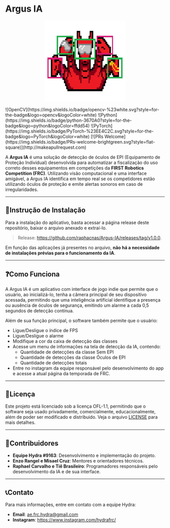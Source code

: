 # Argus IA

<p align="center">
  <img src="https://github.com/raphacnas/Argus-IA/blob/main/ArgusLogo.png?raw=true" alt="Argus IA Logo" />
</p>
![OpenCV](https://img.shields.io/badge/opencv-%23white.svg?style=for-the-badge&logo=opencv&logoColor=white)
![Python](https://img.shields.io/badge/python-3670A0?style=for-the-badge&logo=python&logoColor=ffdd54)
![PyTorch](https://img.shields.io/badge/PyTorch-%23EE4C2C.svg?style=for-the-badge&logo=PyTorch&logoColor=white) 
[![PRs Welcome](https://img.shields.io/badge/PRs-welcome-brightgreen.svg?style=flat-square)](http://makeapullrequest.com) 

A **Argus IA** é uma solução de detecção de óculos de EPI (Equipamento de Proteção Individual) desenvolvida para automatizar a fiscalização do uso correto desses equipamentos em competições da **FIRST Robotics Competition (FRC)**. Utilizando visão computacional e uma interface amigável, a Argus IA identifica em tempo real se os competidores estão utilizando óculos de proteção e emite alertas sonoros em caso de irregularidades.

---

## 🚀Instrução de Instalação

Para a instalação do aplicativo, basta acessar a página release deste repositório, baixar o arquivo anexado e extraí-lo. 
> Release: https://github.com/raphacnas/Argus-IA/releases/tag/v1.0.0. 

Em função das aplicações já presentes no arquivo, **não há a necessidade de instalações prévias para o funcionamento da IA**. 

---

## ❓Como Funciona

A Argus IA é um aplicativo com interface de jogo indie que permite que o usuário, ao inicializá-lo, tenha a câmera principal de seu dispositivo acessada, permitindo que uma inteligência artificial identifique a presença ou ausência de óculos de segurança, emitindo um alarme a cada 0,5 segundos de detecção contínua.

Além de sua função principal, o software também permite que o usuário:
- Ligue/Desligue o índice de FPS
- Ligue/Desligue o alarme
- Modifique a cor da caixa de detecção das classes
- Acesse um menu de informações na tela de detecção da IA, contendo:
    - Quantidade de detecções da classe Sem EPI
    - Quantidade de detecções da classe Óculos de EPI
    - Quantidade de detecções totais
- Entre no instagram da equipe responsável pelo desenvolvimento do app e acesse a atual página da temporada de FRC.

---

## 📄Licença

Este projeto está licenciado sob a licença OFL-1.1, permitindo que o software seja usado privadamente, comercialmente, educacionalmente, além de poder ser modificado e distribuido. Veja o arquivo [LICENSE](https://github.com/raphacnas/Argus-IA/blob/main/OFL.txt) para mais detalhes.

---

## 🤝Contribuidores

- **Equipe Hydra #9163**: Desenvolvimento e implementação do projeto.
- **Enzo Rangel e Misael Cruz**: Mentores e orientadores técnicos.
- **Raphael Carvalho e Tiê Brasileiro**: Programadores responsáveis pelo desenvolvimento da IA e de sua interface.

---

## 📞Contato

Para mais informações, entre em contato com a equipe Hydra:
- **Email**: ae.frc.hydra@gmail.com
- **Instagram**: https://www.instagram.com/hydrafrc/
